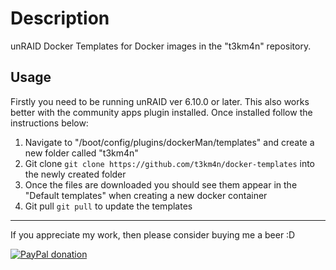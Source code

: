 # Description

unRAID Docker Templates for Docker images in the "t3km4n" repository.

## Usage

Firstly you need to be running unRAID ver 6.10.0 or later.  This also works better with the community apps plugin installed.  Once installed follow the instructions below:

1. Navigate to "/boot/config/plugins/dockerMan/templates" and create a new folder called "t3km4n"
2. Git clone `git clone https://github.com/t3km4n/docker-templates` into the newly created folder
3. Once the files are downloaded you should see them appear in the "Default templates" when creating a new docker container
4. Git pull `git pull` to update the templates

___

If you appreciate my work, then please consider buying me a beer :D

[![PayPal donation](https://www.paypal.com/en_US/i/btn/btn_donate_SM.gif)](https://www.paypal.com/donate?hosted_button_id=KKQ4LNMEDVUPN)
